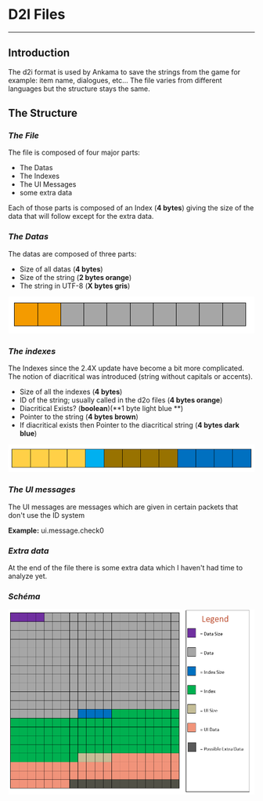 # D2I Files

---

## Introduction

The d2i format is used by Ankama to save the strings from the game for example: item name, dialogues, etc... The file varies from different languages but the structure stays the same.

## The Structure

### _The File_

The file is composed of four major parts:

* The Datas
* The Indexes
* The UI Messages
* some extra data

Each of those parts is composed of an Index \(**4 bytes**\) giving the size of the data that will follow except for the extra data.

### _The Datas_

The datas are composed of three parts:

* Size of all datas \(**4 bytes**\)
* Size of the string \(**2 bytes orange**\)
* The string in UTF-8 \(**X bytes gris**\)

![](/assets/data.PNG)

### _The indexes_

The Indexes since the 2.4X update have become a bit more complicated. The notion of diacritical was introduced \(string without capitals or accents\).

* Size of all the indexes \(**4 bytes**\)
* ID of the string; usually called in the d2o files \(**4 bytes orange**\)
* Diacritical Exists? \(**boolean**\)\(**1 byte light blue **\)
* Pointer to the string \(**4 bytes brown**\)
* If diacritical exists then Pointer to the diacritical string \(**4 bytes dark blue**\)

![](/assets/indexes.PNG)

### _The UI messages_

The UI messages are messages which are given in certain packets that don't use the ID system

**Example:** ui.message.check0

### _Extra data_

At the end of the file there is some extra data which I haven't had time to analyze yet.

### _Schéma_

![](/assets/total.PNG)

### 



